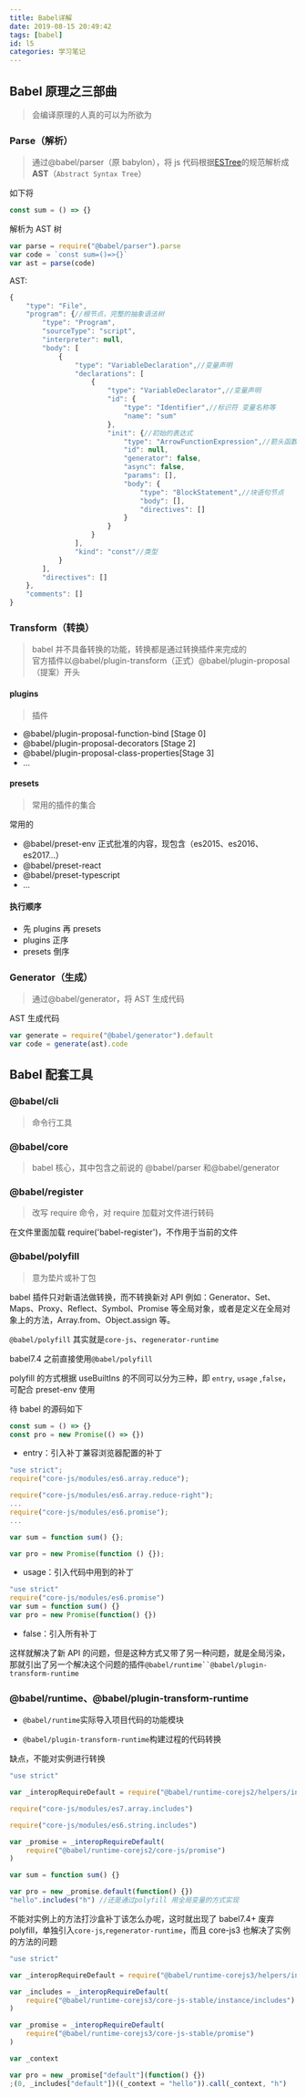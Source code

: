 ```yaml
---
title: Babel详解
date: 2019-08-15 20:49:42
tags: [babel]
id: l5
categories: 学习笔记
---
```


## Babel 原理之三部曲

> 会编译原理的人真的可以为所欲为

### Parse（解析）

> 通过@babel/parser（原 babylon），将 js 代码根据[ESTree](https://github.com/estree/estree)的规范解析成 **AST**（`Abstract Syntax Tree`）

如下将

```js
const sum = () => {}
```

解析为 AST 树

```js
var parse = require("@babel/parser").parse
var code = `const sum=()=>{}`
var ast = parse(code)
```

AST:

```js
{
    "type": "File",
    "program": {//根节点，完整的抽象语法树
        "type": "Program",
        "sourceType": "script",
        "interpreter": null,
        "body": [
            {
                "type": "VariableDeclaration",//变量声明
                "declarations": [
                    {
                        "type": "VariableDeclarator",//变量声明
                        "id": {
                            "type": "Identifier",//标识符 变量名称等
                            "name": "sum"
                        },
                        "init": {//初始的表达式
                            "type": "ArrowFunctionExpression",//箭头函数
                            "id": null,
                            "generator": false,
                            "async": false,
                            "params": [],
                            "body": {
                                "type": "BlockStatement",//块语句节点
                                "body": [],
                                "directives": []
                            }
                        }
                    }
                ],
                "kind": "const"//类型
            }
        ],
        "directives": []
    },
    "comments": []
}
```

### Transform（转换）

> babel 并不具备转换的功能，转换都是通过转换插件来完成的  
> 官方插件以@babel/plugin-transform（正式）@babel/plugin-proposal（提案）开头

#### plugins

> 插件

-   @babel/plugin-proposal-function-bind [Stage 0]
-   @babel/plugin-proposal-decorators [Stage 2]
-   @babel/plugin-proposal-class-properties[Stage 3]
-   ...

#### presets

> 常用的插件的集合

常用的

-   @babel/preset-env 正式批准的内容，现包含（es2015、es2016、es2017...）
-   @babel/preset-react
-   @babel/preset-typescript
-   ...

#### 执行顺序

-   先 plugins 再 presets
-   plugins 正序
-   presets 倒序

### Generator（生成）

> 通过@babel/generator，将 AST 生成代码

AST 生成代码

```js
var generate = require("@babel/generator").default
var code = generate(ast).code
```

## Babel 配套工具

### @babel/cli

> 命令行工具

### @babel/core

> babel 核心，其中包含之前说的 @babel/parser 和@babel/generator

### @babel/register

> 改写 require 命令，对 require 加载对文件进行转码

在文件里面加载 require('babel-register')，不作用于当前的文件

### @babel/polyfill

> 意为垫片或补丁包

babel 插件只对新语法做转换，而不转换新对 API 例如：Generator、Set、Maps、Proxy、Reflect、Symbol、Promise 等全局对象，或者是定义在全局对象上的方法，Array.from、Object.assign 等。

`@babel/polyfill` 其实就是`core-js`、`regenerator-runtime`

babel7.4 之前直接使用`@babel/polyfill`

polyfill 的方式根据 useBuiltIns 的不同可以分为三种，即 `entry`, `usage` ,`false`，可配合 preset-env 使用

待 babel 的源码如下

```js
const sum = () => {}
const pro = new Promise(() => {})
```

-   entry：引入补丁兼容浏览器配置的补丁

```js
"use strict";
require("core-js/modules/es6.array.reduce");

require("core-js/modules/es6.array.reduce-right");
...
require("core-js/modules/es6.promise");
...

var sum = function sum() {};

var pro = new Promise(function () {});
```

-   usage：引入代码中用到的补丁

```js
"use strict"
require("core-js/modules/es6.promise")
var sum = function sum() {}
var pro = new Promise(function() {})
```

-   false：引入所有补丁

这样就解决了新 API 的问题，但是这种方式又带了另一种问题，就是全局污染，那就引出了另一个解决这个问题的插件` @babel/runtime``@babel/plugin-transform-runtime `

### @babel/runtime、@babel/plugin-transform-runtime

-   `@babel/runtime`实际导入项目代码的功能模块

-   `@babel/plugin-transform-runtime`构建过程的代码转换

缺点，不能对实例进行转换

```js
"use strict"

var _interopRequireDefault = require("@babel/runtime-corejs2/helpers/interopRequireDefault")

require("core-js/modules/es7.array.includes")

require("core-js/modules/es6.string.includes")

var _promise = _interopRequireDefault(
    require("@babel/runtime-corejs2/core-js/promise")
)

var sum = function sum() {}

var pro = new _promise.default(function() {})
"hello".includes("h") //还是通过polyfill 用全局变量的方式实现
```

不能对实例上的方法打沙盒补丁该怎么办呢，这时就出现了 babel7.4+
废弃 polyfill，单独引入`core-js`,`regenerator-runtime`，而且 core-js3 也解决了实例的方法的问题

```js
"use strict"

var _interopRequireDefault = require("@babel/runtime-corejs3/helpers/interopRequireDefault")

var _includes = _interopRequireDefault(
    require("@babel/runtime-corejs3/core-js-stable/instance/includes")
)

var _promise = _interopRequireDefault(
    require("@babel/runtime-corejs3/core-js-stable/promise")
)

var _context

var pro = new _promise["default"](function() {})
;(0, _includes["default"])((_context = "hello")).call(_context, "h")
```
